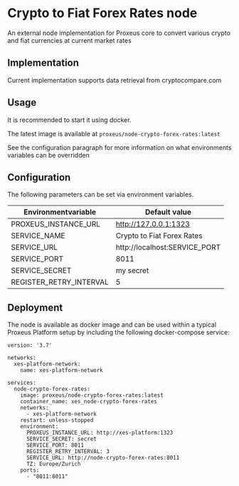 # Crypto to Fiat Forex Rates node
An external node implementation for Proxeus core to convert various crypto and fiat currencies at current market rates

## Implementation

Current implementation supports data retrieval from cryptocompare.com

## Usage

It is recommended to start it using docker.

The latest image is available at `proxeus/node-crypto-forex-rates:latest`

See the configuration paragraph for more information on what environments variables can be overridden

## Configuration

The following parameters can be set via environment variables. 


| Environmentvariable | Default value
--- | --- |  
PROXEUS_INSTANCE_URL | http://127.0.0.1:1323
SERVICE_NAME | Crypto to Fiat Forex Rates
SERVICE_URL | http://localhost:SERVICE_PORT
SERVICE_PORT | 8011
SERVICE_SECRET | my secret
REGISTER_RETRY_INTERVAL | 5

## Deployment

The node is available as docker image and can be used within a typical Proxeus Platform setup by including the following docker-compose service:

```
version: '3.7'

networks:
  xes-platform-network:
    name: xes-platform-network

services:
  node-crypto-forex-rates:
    image: proxeus/node-crypto-forex-rates:latest
    container_name: xes_node-crypto-forex-rates
    networks:
      - xes-platform-network
    restart: unless-stopped
    environment:
      PROXEUS_INSTANCE_URL: http://xes-platform:1323
      SERVICE_SECRET: secret
      SERVICE_PORT: 8011
      REGISTER_RETRY_INTERVAL: 3
      SERVICE_URL: http://node-crypto-forex-rates:8011
      TZ: Europe/Zurich
    ports:
      - "8011:8011"
```
